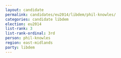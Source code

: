 ```yaml
---
layout: candidate
permalink: candidates/eu2014/libdem/phil-knowles/
categories: candidate libdem
election: eu2014
list-rank: 3
list-rank-ordinal: 3rd
person: phil-knowles
region: east-midlands
party: libdem
---
```

